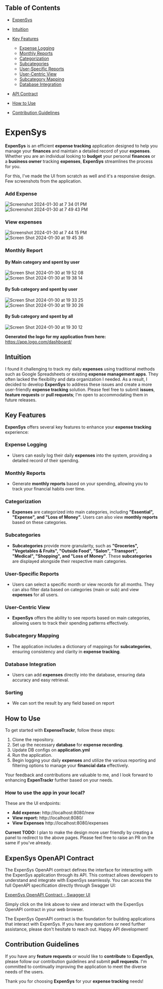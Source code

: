 ## Table of Contents
- [ExpenSys](#ExpenSys)
- [Intuition](#intuition)
- [Key Features](#key-features)
    - [Expense Logging](#expense-logging)
    - [Monthly Reports](#monthly-reports)
    - [Categorization](#categorization)
    - [Subcategories](#subcategories)
    - [User-Specific Reports](#user-specific-reports)
    - [User-Centric View](#user-centric-view)
    - [Subcategory Mapping](#subcategory-mapping)
    - [Database Integration](#database-integration)

- [API Contract](#expensys-openapi-contract)
- [How to Use](#how-to-use)
- [Contribution Guidelines](#contribution-guidelines)


# **ExpenSys**

**ExpenSys** is an efficient **expense tracking** application designed to help you manage your **finances** and maintain a detailed record of your **expenses**. Whether you are an individual looking to **budget** your personal **finances** or a **business owner** tracking **expenses**, **ExpenSys** streamlines the process for you.

For this, I've made the UI from scratch as well and it's a responsive design. Few screenshots from the application.
### **Add Expense**
![Screenshot 2024-01-30 at 7 34 01 PM](https://github.com/pradipmudi/expensys/assets/6489613/cdd600bc-c566-45fd-a376-2e2d22d4d7cb)
![Screenshot 2024-01-30 at 7 49 43 PM](https://github.com/pradipmudi/expensys/assets/6489613/487f6976-9b11-4e0a-8310-aab240e90f33)
### **View expenses**
![Screenshot 2024-01-30 at 7 44 15 PM](https://github.com/pradipmudi/expensys/assets/6489613/ca1eb21e-3363-4a6d-8d48-470a43bc9bcd)
![Screen Shot 2024-01-30 at 19 45 36](https://github.com/pradipmudi/expensys/assets/6489613/2f7ef909-50d7-41ad-be4b-77dabe43feb2)
### Monthly Report
#### **By Main category and spent by user**
![Screen Shot 2024-01-30 at 19 52 08](https://github.com/pradipmudi/expensys/assets/6489613/e5d0f9de-fa55-455a-9fcf-8eb4d337ca05)
![Screen Shot 2024-01-30 at 19 38 14](https://github.com/pradipmudi/expensys/assets/6489613/d6827927-375a-458d-a5fc-0ceb7b88e288)
#### **By Sub category and spent by user**
![Screen Shot 2024-01-30 at 19 33 25](https://github.com/pradipmudi/expensys/assets/6489613/d8e30e90-82fe-41bd-99ce-2da946a357b7)
![Screen Shot 2024-01-30 at 19 30 26](https://github.com/pradipmudi/expensys/assets/6489613/21781599-a1aa-4382-8fe4-1bd88475d859)

#### **By Sub category and spent by all**
![Screen Shot 2024-01-30 at 19 30 12](https://github.com/pradipmudi/expensys/assets/6489613/2607f71a-ac61-474b-8c43-e7841979747e)

**Generated the logo for my application from here:** https://app.logo.com/dashboard/

## Intuition
I found it challenging to track my daily **expenses** using traditional methods such as Google Spreadsheets or existing **expense management apps**. They often lacked the flexibility and data organization I needed. As a result, I decided to develop **ExpenSys** to address these issues and create a more user-friendly **expense tracking** solution. Please feel free to submit **issues**, **feature requests** or **pull requests**; I'm open to accommodating them in future releases.

## Key Features

**ExpenSys** offers several key features to enhance your **expense tracking** experience:

### **Expense Logging**
- Users can easily log their daily **expenses** into the system, providing a detailed record of their spending.

### **Monthly Reports**
- Generate **monthly reports** based on your spending, allowing you to track your financial habits over time.

### **Categorization**
- **Expenses** are categorized into main categories, including **"Essential", "Expense", and "Loss of Money".** Users can also view **monthly reports** based on these categories.

### **Subcategories**
- **Subcategories** provide more granularity, such as **"Groceries", "Vegetables & Fruits", "Outside Food", "Salon", "Transport", "Medical", "Shopping", and "Loss of Money"**. These **subcategories** are displayed alongside their respective main categories.

### **User-Specific Reports**
- Users can select a specific month or view records for all months. They can also filter data based on categories (main or sub) and view **expenses** for all users.

### **User-Centric View**
- **ExpenSys** offers the ability to see reports based on main categories, allowing users to track their spending patterns effectively.

### **Subcategory Mapping**
- The application includes a dictionary of mappings for **subcategories**, ensuring consistency and clarity in **expense tracking**.

### **Database Integration**
- Users can add **expenses** directly into the database, ensuring data accuracy and easy retrieval.

### **Sorting**
- We can sort the result by any field based on report

## **How to Use**

To get started with **ExpenseTrackr**, follow these steps:

1. Clone the repository.
2. Set up the necessary **database** for **expense recording**.
3. Update DB configs on **application.yml**
4. Run the application.
5. Begin logging your daily **expenses** and utilize the various reporting and filtering options to manage your **financial data** effectively.

Your feedback and contributions are valuable to me, and I look forward to enhancing **ExpenTrackr** further based on your needs.
### **How to use the app in your local?**
These are the UI endpoints:
- **Add expense:** http://localhost:8080/new
- **View report:** http://localhost:8080/
- **View Expenses** http://localhost:8080/expenses

**Current TODO:** I plan to make the design more user friendly by creating a panel to redirect to the above pages. Please feel free to raise an PR on the same if you've already.

## **ExpenSys OpenAPI Contract**

The ExpenSys OpenAPI contract defines the interface for interacting with the ExpenSys application through its API. This contract allows developers to understand and integrate with ExpenSys seamlessly. You can access the full OpenAPI specification directly through Swagger UI:

[ExpenSys OpenAPI Contract - Swagger UI](https://petstore.swagger.io/?url=https://raw.githubusercontent.com/pradipmudi/expensys/main/src/main/java/com/expensys/openapi/expensys_openapi.yml#/default/get_report)

Simply click on the link above to view and interact with the ExpenSys OpenAPI contract in your web browser.

The ExpenSys OpenAPI contract is the foundation for building applications that interact with ExpenSys. If you have any questions or need further assistance, please don't hesitate to reach out. Happy API development!


## Contribution Guidelines

If you have any **feature requests** or would like to **contribute** to **ExpenSys**, please follow our contribution guidelines and submit **pull requests**. I'm committed to continually improving the application to meet the diverse needs of the users.

Thank you for choosing **ExpenSys** for your **expense tracking** needs!
